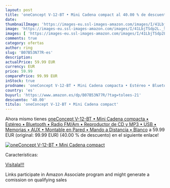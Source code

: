 ```yaml
---
layout: post
title: 'oneConcept V-12-BT • Mini Cadena compact al 40.00 % de descuento'
date: 
thumbnailImage: 'https://images-eu.ssl-images-amazon.com/images/I/41LbjTSdp2L._SL200_.jpg'
image: 'https://images-eu.ssl-images-amazon.com/images/I/41LbjTSdp2L._SL200_.jpg'
images: [ 'https://images-eu.ssl-images-amazon.com/images/I/41LbjTSdp2L._SL200_.jpg' ]
comments: true
category: ofertas
author: ring
slug: 'B07B53N77R-es'
description:
actualPrice: 59.99 EUR
currency: EUR
price: 59.99
comparePrice: 99.99 EUR
inStock: true
prodname: 'oneConcept V-12-BT • Mini Cadena compacta • Estéreo • Bluetooth • Radio FM/Am • Reproductor de CD y MP3 • USB • Memorias • AUX • Montable en Pared • Mando a Distancia • Blanco'
country: 'es'
buyurl: 'https://www.amazon.es/dp/B07B53N77R/?tag=tolees-21'
descuento: '40.00'
titulo: 'oneConcept V-12-BT • Mini Cadena compact'
---
```


Ahora mismo tienes [oneConcept V-12-BT • Mini Cadena compacta • Estéreo • Bluetooth • Radio FM/Am • Reproductor de CD y MP3 • USB • Memorias • AUX • Montable en Pared • Mando a Distancia • Blanco](https://www.amazon.es/dp/B07B53N77R/?tag=tolees-21) a 59.99 EUR (original: 99.99 EUR) (40.00 %  de descuento) en el siguiente enlace!

[![oneConcept V-12-BT • Mini Cadena compact](https://images-eu.ssl-images-amazon.com/images/I/41LbjTSdp2L._SL200_.jpg)](https://www.amazon.es/dp/B07B53N77R/?tag=tolees-21)

Características:


[Visítala!!!](https://www.amazon.es/dp/B07B53N77R/?tag=tolees-21)

Links participate in Amazon Associate program and might generate a comission on qualifying sales
